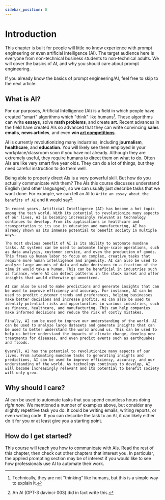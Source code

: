 ```yaml
---
sidebar_position: 0
---
```


# Introduction

This chapter is built for people will little no know experience with prompt engineering
or even artificial intelligence (AI). The target audience here is everyone from non-technical 
business students to non-technical adults. We will cover the basics of AI, and why you should 
care about prompt engineering. 

If you already know the basics of prompt engineering/AI, feel free to skip to the next article.

## What is AI?

For our purposes, Artificial Intelligence (AI) is a field in which people have created
"smart" algorithms which "think" like humans[^1]. These algorithms can write **essays**, 
solve **math problems**, and create **art**. Recent advances in the field have created AIs
so advanced that they can write convincing **sales emails**, **news articles**, and even 
**win [art competitions](https://impakter.com/art-made-by-ai-wins-fine-arts-competition/)**.

AI is currently revolutionizing many industries, including **journalism**, **healthcare**, and
**education**. You will likely see them employed in your workplace/classroom soon if you have not
already. Although they are extremely useful, they require humans to direct them on what to do.
Often AIs are like very smart five year olds. They can do a lot of things, but they need 
careful instruction to do them well.

Being able to properly direct AIs is a very powerful skill. But how do you actually 
communicate with them? The AIs this course discusses understand English (and other languages),
so we can usually just describe tasks that we want done. For example, we can tell an AI to
`Write an essay about the benefits of AI` and it would say[^2]:

```
In recent years, Artificial Intelligence (AI) has become a hot topic among the tech world. With its potential to revolutionize many aspects of our lives, AI is becoming increasingly relevant as technology continues to develop. From its applications in healthcare and transportation to its use in education and manufacturing, AI has already shown us its immense potential to benefit society in multiple ways.

The most obvious benefit of AI is its ability to automate mundane tasks. AI systems can be used to automate large-scale operations, such as data analysis, customer service, and even the production of goods. This frees up human labor to focus on complex, creative tasks that require more human intelligence and ingenuity. AI can also be used to analyze large amounts of data and make decisions in a fraction of the time it would take a human. This can be beneficial in industries such as finance, where AI can detect patterns in the stock market and offer insights that would otherwise go unnoticed.

AI can also be used to make predictions and generate insights that can be used to improve efficiency and accuracy. For instance, AI can be used to predict customer trends and preferences, helping businesses make better decisions and increase profits. AI can also be used to identify potential risks and opportunities in various industries, such as finance, healthcare, and manufacturing. This can help companies make informed decisions and reduce the risk of costly mistakes.

Finally, AI can be used to improve our understanding of the world. AI can be used to analyze large datasets and generate insights that can be used to better understand the world around us. This can be used to help us better understand the impacts of climate change, develop new treatments for diseases, and even predict events such as earthquakes and floods.

Overall, AI has the potential to revolutionize many aspects of our lives. From automating mundane tasks to generating insights and predictions, AI can be used to improve efficiency, accuracy, and our understanding of the world. As technology continues to develop, AI will become increasingly relevant and its potential to benefit society will only grow.
```

## Why should I care?

AI can be used to automate tasks that you spend countless hours doing *right now*.
We mentioned a number of examples above, but consider any slightly repetitive task you do.
It could be writing emails, writing reports, or even writing code. If you can describe the task
to an AI, it can likely either do it for you or at least give you a starting point. 

## How do I get started?

This course will teach you how to communicate with AIs. 
Read the rest of this chapter, then check out other chapters that interest you.
In particular, the applied prompting section may be of interest if you would like
to see how professionals use AI to automate their work.




[^1]: Technically, they are not "thinking" like humans, but this is a simple way to explain it.
[^2]: An AI (GPT-3 davinci-003) did in fact write this.